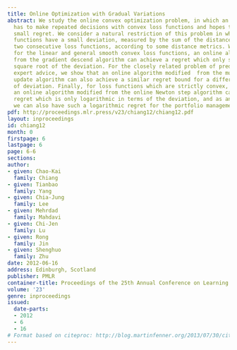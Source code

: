 ```yaml
---
title: Online Optimization with Gradual Variations
abstract: We study the online convex optimization problem, in which an online algorithm
  has to make repeated decisions with convex loss functions and hopes to achieve a
  small regret. We consider a natural restriction of this problem in which the loss
  functions have a small deviation, measured by the sum of the distances between every
  two consecutive loss functions, according to some distance metrics. We show that
  for the linear and general smooth convex loss functions, an online algorithm modified
  from the gradient descend algorithm can achieve a regret which only scales as the
  square root of the deviation. For the closely related problem of prediction with
  expert advice, we show that an online algorithm modified  from the multiplicative
  update algorithm can also achieve a similar regret bound for a different measure
  of deviation. Finally, for loss functions which are strictly convex, we show that
  an online algorithm modified from the online Newton step algorithm can achieve a
  regret which is only logarithmic in terms of the deviation, and as an application,
  we can also have such a logarithmic regret for the portfolio management problem.
pdf: http://proceedings.mlr.press/v23/chiang12/chiang12.pdf
layout: inproceedings
id: chiang12
month: 0
firstpage: 6
lastpage: 6
page: 6-6
sections: 
author:
- given: Chao-Kai
  family: Chiang
- given: Tianbao
  family: Yang
- given: Chia-Jung
  family: Lee
- given: Mehrdad
  family: Mahdavi
- given: Chi-Jen
  family: Lu
- given: Rong
  family: Jin
- given: Shenghuo
  family: Zhu
date: 2012-06-16
address: Edinburgh, Scotland
publisher: PMLR
container-title: Proceedings of the 25th Annual Conference on Learning Theory
volume: '23'
genre: inproceedings
issued:
  date-parts:
  - 2012
  - 6
  - 16
# Format based on citeproc: http://blog.martinfenner.org/2013/07/30/citeproc-yaml-for-bibliographies/
---
```

